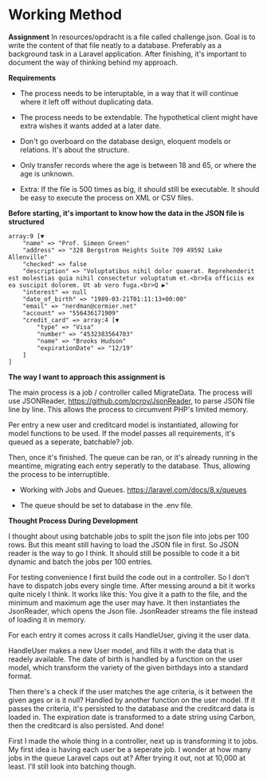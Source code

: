 # Working Method

**Assignment**
In resources/opdracht is a file called challenge.json. Goal is to write the content of that
file neatly to a database. Preferably as a background task in a Laravel application. After
finishing, it's important to document the way of thinking behind my approach.


**Requirements**
* The process needs to be interuptable, in a way that it will continue where it left off without duplicating data. 
* The process needs to be extendable. The hypothetical client might have extra wishes it wants added at a later date.
* Don't go overboard on the database design, eloquent models or relations. It's about the structure.
* Only transfer records where the age is between 18 and 65, or where the age is unknown.

* Extra: If the file is 500 times as big, it should still be executable. It should be easy to execute the process on XML or CSV files.


**Before starting, it's important to know how the data in the JSON file is structured**
```
array:9 [▼
    "name" => "Prof. Simeon Green"
    "address" => "328 Bergstrom Heights Suite 709 49592 Lake Allenville"
    "checked" => false
    "description" => "Voluptatibus nihil dolor quaerat. Reprehenderit est molestias quia nihil consectetur voluptatum et.<br>Ea officiis ex ea suscipit dolorem. Ut ab vero fuga.<br>Q ▶"
    "interest" => null
    "date_of_birth" => "1989-03-21T01:11:13+00:00"
    "email" => "nerdman@cormier.net"
    "account" => "556436171909"
    "credit_card" => array:4 [▼
        "type" => "Visa"
        "number" => "4532383564703"
        "name" => "Brooks Hudson"
        "expirationDate" => "12/19"
    ]
]
```

**The way I want to approach this assignment is**

The main process is a job / controller called MigrateData. 
The process will use JSONReader, https://github.com/pcrov/JsonReader, to parse JSON file line by line.
This allows the process to circumvent PHP's limited memory.

Per entry a new user and creditcard model is instantiated, allowing for model functions to be used. If the model passes all
requirements, it's queued as a seperate, batchable? job. 

Then, once it's finished. The queue can be ran, or it's already running in the meantime, migrating each entry seperatly to the database.
Thus, allowing the process to be interruptible. 

* Working with Jobs and Queues. https://laravel.com/docs/8.x/queues
- The queue should be set to database in the .env file.


**Thought Process During Development**

I thought about using batchable jobs to split the json file into jobs per 100 rows. But this meant still having to load the JSON file in first. So
JSON reader is the way to go I think. It should still be possible to code it a bit dynamic and batch the jobs per 100 entries.

For testing convenience I first build the code out in a controller. So I don't have to dispatch jobs every single time. After messing around a bit it
works quite nicely I think. It works like this:
You give it a path to the file, and the minimum and maximum age the user may have.
It then instantiates the JsonReader, which opens the Json file.  JsonReader streams
the file instead of loading it in memory.

For each entry it comes across it calls HandleUser, giving it the user data.

HandleUser makes a new User model, and fills it with the data that is readely available. The date of birth is handled by a function on the user model, which
transform the variety of the given birthdays into a standard format.

Then there's a check if the user matches the age criteria, is it between the given
ages or is it null? Handled by another function on the user model. If it passes
the criteria, it's persisted to the database and the creditcard data is loaded in.
The expiration date is transformed to a date string using Carbon, then the
creditcard is also persisted. And done!

First I made the whole thing in a controller, next up is transforming it to jobs.
My first idea is having each user be a seperate job. I wonder at how many jobs
in the queue Laravel caps out at? After trying it out, not at 10,000 at least. I'll still look into batching though.


